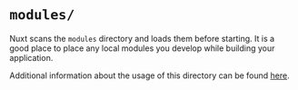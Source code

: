 # `modules/`

Nuxt scans the `modules` directory and loads them before starting. It is a good place to place any local modules you develop while building your application.

Additional information about the usage of this directory can be found [here](https://nuxt.com/docs/guide/directory-structure/modules).